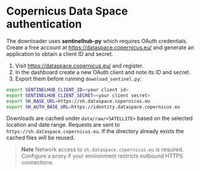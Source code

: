 # Copernicus Data Space authentication

The downloader uses **sentinelhub-py** which requires OAuth credentials.
Create a free account at <https://dataspace.copernicus.eu/> and generate an
application to obtain a client ID and secret.

1. Visit <https://dataspace.copernicus.eu/> and register.
2. In the dashboard create a new OAuth client and note its ID and secret.
3. Export them before running `download_sentinel.py`:

```bash
export SENTINELHUB_CLIENT_ID=<your client id>
export SENTINELHUB_CLIENT_SECRET=<your client secret>
export SH_BASE_URL=https://sh.dataspace.copernicus.eu
export SH_AUTH_BASE_URL=https://identity.dataspace.copernicus.eu
```

Downloads are cached under `data/raw/<SATELLITE>` based on the selected
location and date range. Requests are sent to
`https://sh.dataspace.copernicus.eu`. If the directory already exists the
cached files will be reused.

> **Note**
> Network access to `sh.dataspace.copernicus.eu` is required. Configure a proxy
> if your environment restricts outbound HTTPS connections.

